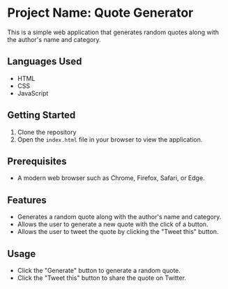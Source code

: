 # Project Name: Quote Generator

This is a simple web application that generates random quotes along with the author's name and category.

## Languages Used
- HTML
- CSS
- JavaScript

## Getting Started
1. Clone the repository
2. Open the `index.html` file in your browser to view the application.

## Prerequisites
- A modern web browser such as Chrome, Firefox, Safari, or Edge.

## Features
- Generates a random quote along with the author's name and category.
- Allows the user to generate a new quote with the click of a button.
- Allows the user to tweet the quote by clicking the "Tweet this" button.

## Usage
- Click the "Generate" button to generate a random quote.
- Click the "Tweet this" button to share the quote on Twitter.

